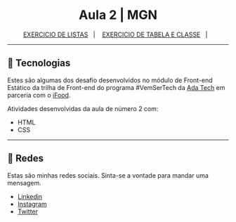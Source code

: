 <h1 align="center">Aula 2 | MGN </h1>

<p align="center">
  <a href="./EXERCICIO DE LISTAS/">EXERCICIO DE LISTAS</a>&nbsp;&nbsp;&nbsp;|&nbsp;&nbsp;&nbsp;
  <a href="./EXERCICIO DE TABELA E CLASSE/">EXERCICIO DE TABELA E CLASSE</a>&nbsp;&nbsp;&nbsp;|&nbsp;&nbsp;&nbsp;
</p>

---

## 🚀 Tecnologias

Estes são algumas dos desafio desenvolvidos no módulo de Front-end Estático da trilha de Front-end do programa #VemSerTech da [Ada Tech](https://www.linkedin.com/school/adatechbr/) em parceria com o [iFood](https://www.linkedin.com/company/ifood-/).

Atividades desenvolvidas da aula de número 2 com:

-   HTML
-   CSS

---

## 🔗 Redes

Estas são minhas redes sociais. Sinta-se a vontade para mandar uma mensagem.

-   [Linkedin](https://www.linkedin.com/in/eomgn/)
-   [Instagram](https://www.instagram.com/matheuzngr/)
-   [Twitter](https://twitter.com/eomgn)
